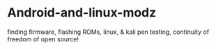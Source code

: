 # Android-and-linux-modz
finding firmware, flashing ROMs, linux, &amp; kali pen testing, continuity of freedom of open source!
